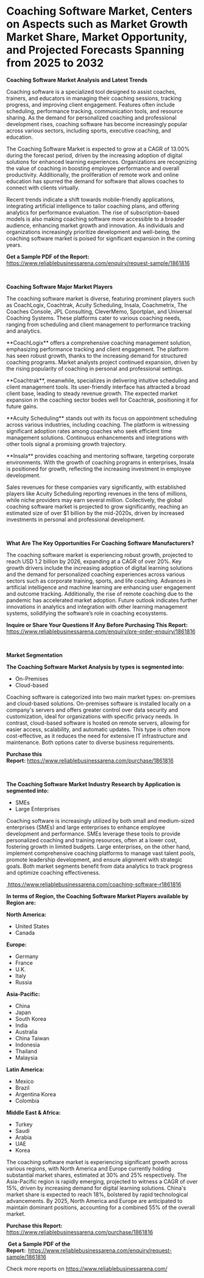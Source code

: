 <p><h1>Coaching Software Market, Centers on Aspects such as Market Growth Market Share, Market Opportunity, and Projected Forecasts Spanning from 2025 to 2032</h1></p><p><strong>Coaching Software Market Analysis and Latest Trends</strong></p>
<p><p>Coaching software is a specialized tool designed to assist coaches, trainers, and educators in managing their coaching sessions, tracking progress, and improving client engagement. Features often include scheduling, performance tracking, communication tools, and resource sharing. As the demand for personalized coaching and professional development rises, coaching software has become increasingly popular across various sectors, including sports, executive coaching, and education.</p><p>The Coaching Software Market is expected to grow at a CAGR of 13.00% during the forecast period, driven by the increasing adoption of digital solutions for enhanced learning experiences. Organizations are recognizing the value of coaching in boosting employee performance and overall productivity. Additionally, the proliferation of remote work and online education has spurred the demand for software that allows coaches to connect with clients virtually.</p><p>Recent trends indicate a shift towards mobile-friendly applications, integrating artificial intelligence to tailor coaching plans, and offering analytics for performance evaluation. The rise of subscription-based models is also making coaching software more accessible to a broader audience, enhancing market growth and innovation. As individuals and organizations increasingly prioritize development and well-being, the coaching software market is poised for significant expansion in the coming years.</p></p>
<p><strong>Get a Sample PDF of the Report:&nbsp;</strong> <a href="https://www.reliablebusinessarena.com/enquiry/request-sample/1861816?utm_campaign=2889&utm_medium=2&utm_source=Github&utm_content=ia&utm_term=09032025&utm_id=coaching-software">https://www.reliablebusinessarena.com/enquiry/request-sample/1861816</a></p>
<p>&nbsp;</p>
<p><strong>Coaching Software Major Market Players</strong></p>
<p><p>The coaching software market is diverse, featuring prominent players such as CoachLogix, Coachtrak, Acuity Scheduling, Insala, Coachmetrix, The Coaches Console, JPL Consulting, CleverMemo, Sportplan, and Universal Coaching Systems. These platforms cater to various coaching needs, ranging from scheduling and client management to performance tracking and analytics.</p><p>**CoachLogix** offers a comprehensive coaching management solution, emphasizing performance tracking and client engagement. The platform has seen robust growth, thanks to the increasing demand for structured coaching programs. Market analysts project continued expansion, driven by the rising popularity of coaching in personal and professional settings.</p><p>**Coachtrak**, meanwhile, specializes in delivering intuitive scheduling and client management tools. Its user-friendly interface has attracted a broad client base, leading to steady revenue growth. The expected market expansion in the coaching sector bodes well for Coachtrak, positioning it for future gains.</p><p>**Acuity Scheduling** stands out with its focus on appointment scheduling across various industries, including coaching. The platform is witnessing significant adoption rates among coaches who seek efficient time management solutions. Continuous enhancements and integrations with other tools signal a promising growth trajectory.</p><p>**Insala** provides coaching and mentoring software, targeting corporate environments. With the growth of coaching programs in enterprises, Insala is positioned for growth, reflecting the increasing investment in employee development.</p><p>Sales revenues for these companies vary significantly, with established players like Acuity Scheduling reporting revenues in the tens of millions, while niche providers may earn several million. Collectively, the global coaching software market is projected to grow significantly, reaching an estimated size of over $1 billion by the mid-2020s, driven by increased investments in personal and professional development.</p></p>
<p>&nbsp;</p>
<p><strong>What Are The Key Opportunities For Coaching Software Manufacturers?</strong></p>
<p><p>The coaching software market is experiencing robust growth, projected to reach USD 1.2 billion by 2026, expanding at a CAGR of over 20%. Key growth drivers include the increasing adoption of digital learning solutions and the demand for personalized coaching experiences across various sectors such as corporate training, sports, and life coaching. Advances in artificial intelligence and machine learning are enhancing user engagement and outcome tracking. Additionally, the rise of remote coaching due to the pandemic has accelerated market adoption. Future outlook indicates further innovations in analytics and integration with other learning management systems, solidifying the software’s role in coaching ecosystems.</p></p>
<p><strong>Inquire or Share Your Questions If Any Before Purchasing This Report:</strong> <a href="https://www.reliablebusinessarena.com/enquiry/pre-order-enquiry/1861816?utm_campaign=2889&utm_medium=2&utm_source=Github&utm_content=ia&utm_term=09032025&utm_id=coaching-software">https://www.reliablebusinessarena.com/enquiry/pre-order-enquiry/1861816</a></p>
<p>&nbsp;</p>
<p><strong>Market Segmentation</strong></p>
<p><strong>The Coaching Software Market Analysis by types is segmented into:</strong></p>
<p><ul><li>On-Premises</li><li>Cloud-based</li></ul></p>
<p><p>Coaching software is categorized into two main market types: on-premises and cloud-based solutions. On-premises software is installed locally on a company's servers and offers greater control over data security and customization, ideal for organizations with specific privacy needs. In contrast, cloud-based software is hosted on remote servers, allowing for easier access, scalability, and automatic updates. This type is often more cost-effective, as it reduces the need for extensive IT infrastructure and maintenance. Both options cater to diverse business requirements.</p></p>
<p><strong>Purchase this Report:&nbsp;</strong><a href="https://www.reliablebusinessarena.com/purchase/1861816?utm_campaign=2889&utm_medium=2&utm_source=Github&utm_content=ia&utm_term=09032025&utm_id=coaching-software">https://www.reliablebusinessarena.com/purchase/1861816</a></p>
<p>&nbsp;</p>
<p><strong>The Coaching Software Market Industry Research by Application is segmented into:</strong></p>
<p><ul><li>SMEs</li><li>Large Enterprises</li></ul></p>
<p><p>Coaching software is increasingly utilized by both small and medium-sized enterprises (SMEs) and large enterprises to enhance employee development and performance. SMEs leverage these tools to provide personalized coaching and training resources, often at a lower cost, fostering growth in limited budgets. Large enterprises, on the other hand, implement comprehensive coaching platforms to manage vast talent pools, promote leadership development, and ensure alignment with strategic goals. Both market segments benefit from data analytics to track progress and optimize coaching effectiveness.</p></p>
<p><a href="https://www.reliablebusinessarena.com/coaching-software-r1861816?utm_campaign=2889&utm_medium=2&utm_source=Github&utm_content=ia&utm_term=09032025&utm_id=coaching-software">&nbsp;https://www.reliablebusinessarena.com/coaching-software-r1861816</a></p>
<p><strong>In terms of Region, the Coaching Software Market Players available by Region are:</strong></p>
<p>
    <p> <strong> North America: </strong>
        <ul>
            <li>United States</li>
            <li>Canada</li>
        </ul>
        </p> 
    <p> <strong> Europe: </strong>
        <ul>
            <li>Germany</li>
            <li>France</li>
            <li>U.K.</li>
            <li>Italy</li>
            <li>Russia</li>
        </ul>
        </p> 
    <p> <strong> Asia-Pacific: </strong>
        <ul>
            <li>China</li>
            <li>Japan</li>
            <li>South Korea</li>
            <li>India</li>
            <li>Australia</li>
            <li>China Taiwan</li>
            <li>Indonesia</li>
            <li>Thailand</li>
            <li>Malaysia</li>
        </ul>
        </p> 
    <p> <strong> Latin America: </strong>
        <ul>
            <li>Mexico</li>
            <li>Brazil</li>
            <li>Argentina Korea</li>
            <li>Colombia</li>
        </ul>
        </p> 
    <p> <strong> Middle East & Africa: </strong>
        <ul>
            <li>Turkey</li>
            <li>Saudi</li>
            <li>Arabia</li>
            <li>UAE</li>
            <li>Korea</li>
        </ul>
    </p>
    </p>
<p><p>The coaching software market is experiencing significant growth across various regions, with North America and Europe currently holding substantial market shares, estimated at 30% and 25% respectively. The Asia-Pacific region is rapidly emerging, projected to witness a CAGR of over 15%, driven by increasing demand for digital learning solutions. China's market share is expected to reach 18%, bolstered by rapid technological advancements. By 2025, North America and Europe are anticipated to maintain dominant positions, accounting for a combined 55% of the overall market.</p></p>
<p><strong>Purchase this Report: </strong><a href="https://www.reliablebusinessarena.com/purchase/1861816?utm_campaign=2889&utm_medium=2&utm_source=Github&utm_content=ia&utm_term=09032025&utm_id=coaching-software">https://www.reliablebusinessarena.com/purchase/1861816</a></p>
<p>&nbsp;<strong>Get a Sample PDF of the Report:&nbsp;&nbsp;</strong><a href="https://www.reliablebusinessarena.com/enquiry/request-sample/1861816?utm_campaign=2889&utm_medium=2&utm_source=Github&utm_content=ia&utm_term=09032025&utm_id=coaching-software">https://www.reliablebusinessarena.com/enquiry/request-sample/1861816</a></p>
<p><strong></strong></p>
<p>Check more reports on <a href="https://www.reliablebusinessarena.com/?utm_campaign=2889&utm_medium=2&utm_source=Github&utm_content=ia&utm_term=09032025&utm_id=coaching-software">https://www.reliablebusinessarena.com/</a></p>